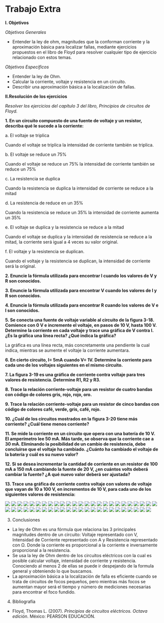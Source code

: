 # Trabajo Extra
__I. Objetivos__

 *Objetivos Generales*

* Entender la ley de ohm, magnitudes que la conforman corriente y la aproximación básica para localizar fallas, mediante ejercicios propuestos en el libro de Floyd para resolver cualquier tipo de ejercicio relacionado con estos temas.

*Objetivos Específicos*

* Entender la ley de Ohm.
* Calcular la corriente, voltaje y resistencia en un circuito.
* Describir una aproximación básica a la localización de fallas.


__II.Resolución de los ejercicios__

*Resolver los ejercicios del capítulo 3  del libro, Principios de circuitos de Floyd.*

 __1.	En un circuito compuesto de una fuente de voltaje y un resistor, describa qué le sucede a la corriente:__

a. El voltaje se triplica

Cuando el voltaje se triplica la intensidad de corriente también se triplica.

b.	El voltaje se reduce un 75%

Cuando el voltaje se reduce un 75% la intensidad de corriente también se reduce un 75%

c.	La resistencia se duplica 

Cuando la resistencia se duplica la intensidad de corriente se reduce a la mitad

d.	La resistencia de reduce en un 35%

Cuando la resistencia se reduce un 35% la intensidad de corriente aumenta un 35% 

e.	El voltaje se duplica y la resistencia se reduce a la mitad

Cuando el voltaje se duplica y la intensidad de resistencia se reduce a la mitad, la corriente será igual a 4 veces su valor original.

f.	El voltaje y la resistencia se duplican.

Cuando el voltaje y la resistencia se duplican, la intensidad de corriente será la original.

__2. Enuncie la fórmula utilizada para encontrar I cuando los valores de V y R son conocidos.__

__3. Enuncie la fórmula utilizada para encontrar V cuando los valores de I y R son conocidos.__


__4.	Enuncie la fórmula utilizada para encontrar R cuando los valores de V e I son conocidos.__

__5. Se conecta una fuente de voltaje variable al circuito de la figura 3-18. Comience con 0 V e incremente el voltaje, en pasos de 10 V, hasta 100 V. Determine la corriente en cada voltaje y trace una gráfica de V contra I. ¿Es la gráfica una línea recta? ¿Qué indica la gráfica?__

La gráfica es una línea recta, más concretamente una pendiente la cual indica, mientras se aumente el voltaje la corriente aumentara.

__6. En cierto circuito, I= 5mA cuando V= 1V. Determine la corriente para cada uno de los voltajes siguientes en el mismo circuito.__

__7. La figura 3-19 es una gráfica de corriente contra voltaje para tres valores de resistencia. Determine R1, R2 y R3.__

__8.	Trace la relación corriente-voltaje para un resistor de cuatro bandas con código de colores gris, rojo, rojo, oro.__

__9.	Trace la relación corriente-voltaje para un resistor de cinco bandas con código de colores café, verde, gris, café, rojo.__

__10. ¿Cuál de los circuitos mostrados en la figura 3-20 tiene más corriente? ¿Cuál tiene menos corriente?__

__11. Se mide la corriente en un circuito que opera con una batería de 10 V. El amperímetro lee 50 mA. Más tarde, se observa que la corriente cae a 30 mA. Eliminando la posibilidad de un cambio de resistencia, debe concluirse que el voltaje ha cambiado. ¿Cuánto ha cambiado el voltaje de la batería y cuál es su nuevo valor?__

__12. Si se desea incrementar la cantidad de corriente en un resistor de 100 mA a 150 mA cambiando la fuente de 20 V, ¿en cuántos volts deberá cambiar la fuente? ¿A qué nuevo valor deberá ser ajustada?__

__13.	Trace una gráfica de corriente contra voltaje con valores de voltaje que vayan de 10 a 100 V, en incrementos de 10 V, para cada uno de los siguientes valores de resistencia:__

![](https://github.com/ItzAdoc/Imagenes_Extra/blob/main/2-4.PNG)
![](https://github.com/ItzAdoc/Imagenes_Extra/blob/main/5.PNG)
![](https://github.com/ItzAdoc/Imagenes_Extra/blob/main/5a.PNG)
![](https://github.com/ItzAdoc/Imagenes_Extra/blob/main/5b.PNG)
![](https://github.com/ItzAdoc/Imagenes_Extra/blob/main/5c.PNG)
![](https://github.com/ItzAdoc/Imagenes_Extra/blob/main/6.PNG)
![](https://github.com/ItzAdoc/Imagenes_Extra/blob/main/7.PNG)
![](https://github.com/ItzAdoc/Imagenes_Extra/blob/main/7a.PNG)
![](https://github.com/ItzAdoc/Imagenes_Extra/blob/main/7b.PNG)
![](https://github.com/ItzAdoc/Imagenes_Extra/blob/main/8.PNG)
![](https://github.com/ItzAdoc/Imagenes_Extra/blob/main/IMA8.png)
![](https://github.com/ItzAdoc/Imagenes_Extra/blob/main/9.PNG)
![](https://github.com/ItzAdoc/Imagenes_Extra/blob/main/Ima9.png)
![](https://github.com/ItzAdoc/Imagenes_Extra/blob/main/10.PNG)
![](https://github.com/ItzAdoc/Imagenes_Extra/blob/main/11.PNG)
![](https://github.com/ItzAdoc/Imagenes_Extra/blob/main/12.PNG)
![](https://github.com/ItzAdoc/Imagenes_Extra/blob/main/13.PNG)
![](https://github.com/ItzAdoc/Imagenes_Extra/blob/main/Ima13a.png)
![](https://github.com/ItzAdoc/Imagenes_Extra/blob/main/13a.PNG)
![](https://github.com/ItzAdoc/Imagenes_Extra/blob/main/Ima13b.png)
![](https://github.com/ItzAdoc/Imagenes_Extra/blob/main/13b.PNG)
![](https://github.com/ItzAdoc/Imagenes_Extra/blob/main/Ima13ca.png)
![](https://github.com/ItzAdoc/Imagenes_Extra/blob/main/13c.PNG)
![](https://github.com/ItzAdoc/Imagenes_Extra/blob/main/Ima13d.png)
![](https://github.com/ItzAdoc/Imagenes_Extra/blob/main/14.PNG)
![](https://github.com/ItzAdoc/Imagenes_Extra/blob/main/15.PNG)
![](https://github.com/ItzAdoc/Imagenes_Extra/blob/main/16.PNG)
![](https://github.com/ItzAdoc/Imagenes_Extra/blob/main/17.PNG)
![](https://github.com/ItzAdoc/Imagenes_Extra/blob/main/18.PNG)
![](https://github.com/ItzAdoc/Imagenes_Extra/blob/main/19-21.PNG)
![](https://github.com/ItzAdoc/Imagenes_Extra/blob/main/22.PNG)
![](https://github.com/ItzAdoc/Imagenes_Extra/blob/main/23.PNG)
![](https://github.com/ItzAdoc/Imagenes_Extra/blob/main/24.PNG)
![](https://github.com/ItzAdoc/Imagenes_Extra/blob/main/25.PNG)
![](https://github.com/ItzAdoc/Imagenes_Extra/blob/main/26.PNG)
![](https://github.com/ItzAdoc/Imagenes_Extra/blob/main/27.PNG)
![](https://github.com/ItzAdoc/Imagenes_Extra/blob/main/27aa.PNG)
![](https://github.com/ItzAdoc/Imagenes_Extra/blob/main/28.PNG)
![](https://github.com/ItzAdoc/Imagenes_Extra/blob/main/29.PNG)
![](https://github.com/ItzAdoc/Imagenes_Extra/blob/main/30.PNG)
![](https://github.com/ItzAdoc/Imagenes_Extra/blob/main/31.PNG)
![](https://github.com/ItzAdoc/Imagenes_Extra/blob/main/32.PNG)
![](https://github.com/ItzAdoc/Imagenes_Extra/blob/main/33.PNG)
![](https://github.com/ItzAdoc/Imagenes_Extra/blob/main/34.PNG)
![](https://github.com/ItzAdoc/Imagenes_Extra/blob/main/35.PNG)
![](https://github.com/ItzAdoc/Imagenes_Extra/blob/main/36.PNG)
![](https://github.com/ItzAdoc/Imagenes_Extra/blob/main/37.PNG)
![](https://github.com/ItzAdoc/Imagenes_Extra/blob/main/37a.PNG)
![](https://github.com/ItzAdoc/Imagenes_Extra/blob/main/37b.PNG)


3. Conclusiones

* La ley de Ohm es una fórmula que relaciona las 3 principales magnitudes dentro de un circuito: Voltaje representado con V, Intensidad de Corriente representado con A y Resistencia representado con Ω. Donde la corriente es proporcional a la corriente e inversamente proporcional a la resistencia.
* Se usa la ley de Ohm dentro de los circuitos eléctricos con la cual es posible calcular voltaje, intensidad de corriente y resistencia. Conociendo al menos 2 de ellas se puede ir despejando de la formula general y obteniendo lo que buscamos.
* La aproximación básica a la localización de falla es eficiente cuando se trata de circuitos de focos pequeños, pero mientras más focos se aumentan mayor será el tiempo y número de mediciones necesarias para encontrar el foco fundido. 

4. Bibliografía

* Floyd, Thomas L. (2007). *Principios de circuitos eléctricos. Octava edición*. México: PEARSON EDUCACIÓN.
